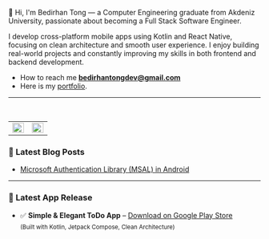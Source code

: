 <p align="center">
  
👾 Hi, I'm Bedirhan Tong — a Computer Engineering graduate from Akdeniz University, passionate about becoming a Full Stack Software Engineer.

I develop cross-platform mobile apps using Kotlin and React Native, focusing on clean architecture and smooth user experience. I enjoy building real-world projects and constantly improving my skills in both frontend and backend development.



- How to reach me **bedirhantongdev@gmail.com**
- Here is my [portfolio](https://bedirhantongdev.web.app/).

---

<br />
<table><tr><td  width="50%">
<img src="https://github-readme-stats.vercel.app/api?username=bedirhantong&show_icons=true&count_private=true&hide_border=true" align="left" style="width: 100%" />
</td>
<td  width="50%">
<img src="https://github-readme-stats.vercel.app/api/top-langs/?username=bedirhantong&hide_border=true&count_private=true&layout=compact" align="left" style="width: 100%" />
</td></tr></table> 

### 📝 Latest Blog Posts

- [Microsoft Authentication Library (MSAL) in Android](https://bedirhantongdev.vercel.app/blog/microsoft-authentication-library-msal-in-android)

---

### 📱 Latest App Release

- ✅ **Simple & Elegant ToDo App** – [Download on Google Play Store](https://play.google.com/store/apps/details?id=com.appvalence.todo)  
  <sub>(Built with Kotlin, Jetpack Compose, Clean Architecture)</sub>
